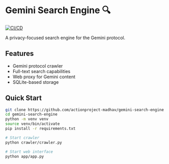 # Gemini Search Engine 🔍

[![CI/CD](https://github.com/actionproject-madhav/gemini-search-engine/actions/workflows/python-app.yml/badge.svg)](https://github.com/actionproject-madhav/gemini-search-engine/actions)

A privacy-focused search engine for the Gemini protocol.

## Features
- Gemini protocol crawler
- Full-text search capabilities
- Web proxy for Gemini content
- SQLite-based storage

## Quick Start
```bash
git clone https://github.com/actionproject-madhav/gemini-search-engine
cd gemini-search-engine
python -m venv venv
source venv/bin/activate
pip install -r requirements.txt

# Start crawler
python crawler/crawler.py

# Start web interface
python app/app.py
